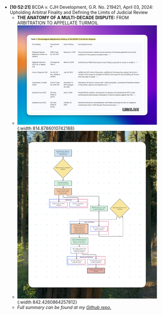 - **[10:52:21]** BCDA v. CJH Development, G.R. No. 219421, April 03, 2024: Upholding Arbitral Finality and Defining the Limits of Judicial Review
	- **THE ANATOMY OF A MULTI-DECADE DISPUTE:** FROM ARBITRATION TO APPELLATE TURMOIL
	- ![CleanShot 2025-06-16 at 10.53.36@2x.png](../assets/CleanShot_2025-06-16_at_10.53.36@2x_1750042541070_0.png){:width 814.8786010742188}
	- ![CleanShot 2025-06-16 at 12.17.58@2x.png](../assets/CleanShot_2025-06-16_at_12.17.58@2x_1750047516041_0.png){:width 842.4260864257812}
	- *Full summary can be found at my [Github repo.](https://github.com/cliffordx)*